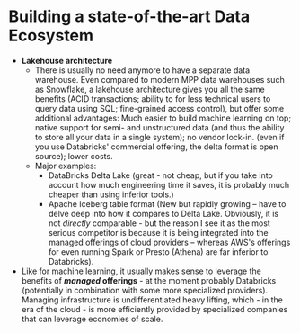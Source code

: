 
# Building a state-of-the-art Data Ecosystem

- **Lakehouse architecture**
  - There is usually no need anymore to have a separate data warehouse. Even compared to modern
    MPP data warehouses such as Snowflake, a lakehouse architecture gives you all the same
    benefits (ACID transactions; ability to for less technical
    users to query data using SQL; fine-grained access control), but offer some additional advantages: Much easier to
    build machine learning on top; native support for semi- and unstructured data (and thus the
    ability to store all your data in a single system); no vendor lock-in.
    (even if you use Databricks' commercial offering, the delta format is open source); lower costs.
  - Major examples:
    - DataBricks Delta Lake (great - not cheap, but if you take into account how much engineering time it saves, it is probably much cheaper than using inferior tools.)
    - Apache Iceberg table format (New but rapidly growing – have to delve deep into how it compares to Delta Lake. Obviously, it is not *directly* comparable - but the reason I see it as the most serious competitor is because it is being integrated into the managed offerings of cloud providers – whereas AWS's offerings for even running Spark or Presto (Athena) are far inferior to Databricks).
- Like for machine learning, it usually makes sense to leverage the benefits of ***managed*
  offerings** - at the moment probably Databricks (potentially in combination with some more
  specialized providers). Managing infrastructure is undifferentiated
  heavy lifting, which - in the era of the cloud - is more efficiently provided by specialized
  companies that can leverage economies of scale.
